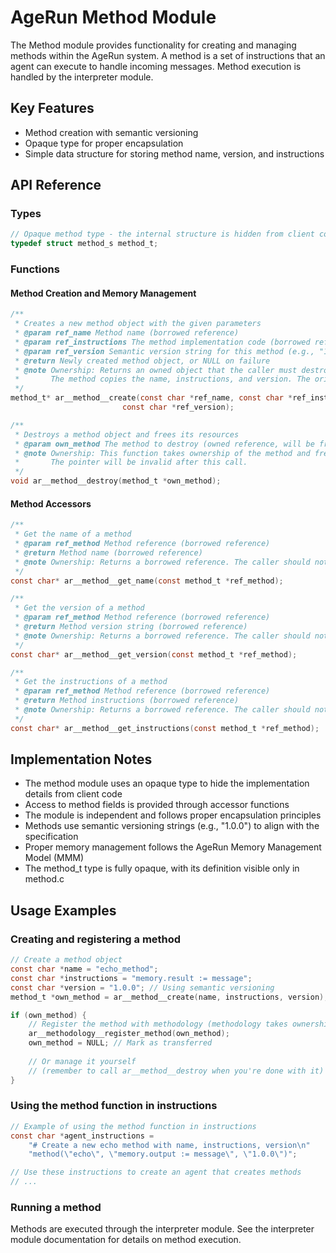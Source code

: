 # AgeRun Method Module

The Method module provides functionality for creating and managing methods within the AgeRun system. A method is a set of instructions that an agent can execute to handle incoming messages. Method execution is handled by the interpreter module.

## Key Features

- Method creation with semantic versioning
- Opaque type for proper encapsulation
- Simple data structure for storing method name, version, and instructions

## API Reference

### Types

```c
// Opaque method type - the internal structure is hidden from client code
typedef struct method_s method_t;
```

### Functions

#### Method Creation and Memory Management

```c
/**
 * Creates a new method object with the given parameters
 * @param ref_name Method name (borrowed reference)
 * @param ref_instructions The method implementation code (borrowed reference)
 * @param ref_version Semantic version string for this method (e.g., "1.0.0")
 * @return Newly created method object, or NULL on failure
 * @note Ownership: Returns an owned object that the caller must destroy with ar__method__destroy.
 *       The method copies the name, instructions, and version. The original strings remain owned by the caller.
 */
method_t* ar__method__create(const char *ref_name, const char *ref_instructions, 
                         const char *ref_version);

/**
 * Destroys a method object and frees its resources
 * @param own_method The method to destroy (owned reference, will be freed)
 * @note Ownership: This function takes ownership of the method and frees it.
 *       The pointer will be invalid after this call.
 */
void ar__method__destroy(method_t *own_method);
```

#### Method Accessors

```c
/**
 * Get the name of a method
 * @param ref_method Method reference (borrowed reference)
 * @return Method name (borrowed reference)
 * @note Ownership: Returns a borrowed reference. The caller should not free the result.
 */
const char* ar__method__get_name(const method_t *ref_method);

/**
 * Get the version of a method
 * @param ref_method Method reference (borrowed reference)
 * @return Method version string (borrowed reference)
 * @note Ownership: Returns a borrowed reference. The caller should not free the result.
 */
const char* ar__method__get_version(const method_t *ref_method);

/**
 * Get the instructions of a method
 * @param ref_method Method reference (borrowed reference)
 * @return Method instructions (borrowed reference)
 * @note Ownership: Returns a borrowed reference. The caller should not free the result.
 */
const char* ar__method__get_instructions(const method_t *ref_method);
```


## Implementation Notes

- The method module uses an opaque type to hide the implementation details from client code
- Access to method fields is provided through accessor functions
- The module is independent and follows proper encapsulation principles
- Methods use semantic versioning strings (e.g., "1.0.0") to align with the specification
- Proper memory management follows the AgeRun Memory Management Model (MMM)
- The method_t type is fully opaque, with its definition visible only in method.c

## Usage Examples

### Creating and registering a method

```c
// Create a method object
const char *name = "echo_method";
const char *instructions = "memory.result := message";
const char *version = "1.0.0"; // Using semantic versioning
method_t *own_method = ar__method__create(name, instructions, version);

if (own_method) {
    // Register the method with methodology (methodology takes ownership)
    ar__methodology__register_method(own_method);
    own_method = NULL; // Mark as transferred
    
    // Or manage it yourself 
    // (remember to call ar__method__destroy when you're done with it)
}
```

### Using the method function in instructions

```c
// Example of using the method function in instructions
const char *agent_instructions = 
    "# Create a new echo method with name, instructions, version\n"
    "method(\"echo\", \"memory.output := message\", \"1.0.0\")";

// Use these instructions to create an agent that creates methods
// ...
```

### Running a method

Methods are executed through the interpreter module. See the interpreter module documentation for details on method execution.